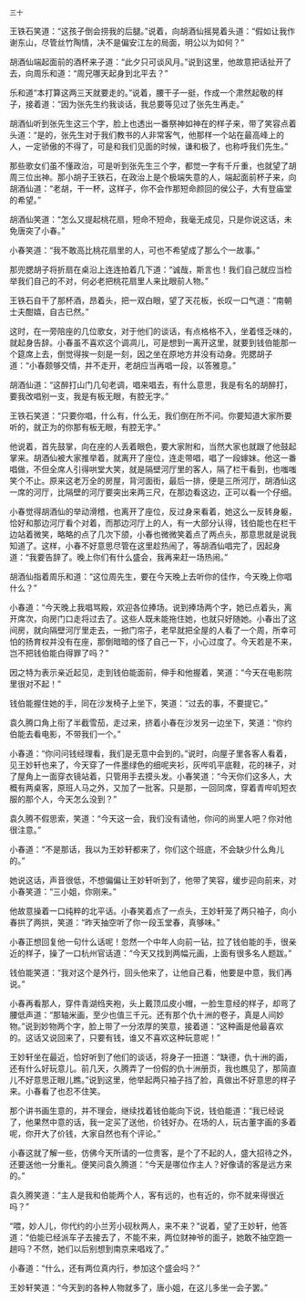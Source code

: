     三十 

   王铁石笑道：“这孩子倒会捞我的后腿。”说着，向胡酒仙摇晃着头道：“假如让我作谢东山，尽管丝竹陶情，决不是偏安江左的局面，明公以为如何？”

   胡酒仙端起面前的酒杯来子道：“此夕只可谈风月。”说到这里，他故意把话扯开了去，向周乐和道：“周兄哪天起身到北平去？”

   乐和道“本打算这两三天就要走的。”说着，腰干子一挺，作成一个肃然起敬的样子，接着道：“因为张先生约我谈话，我总要等见过了张先生再走。”

   胡酒仙听到张先生这三个字，脸上也透出一番祭神如神在的样子来，带了笑容点着头道：“是的，张先生对于我们教书的人非常客气，他那样一个站在最高峰上的人，一定骄傲的不得了，可是和我们见面的时候，谦和极了，也称呼我们先生。”

   那些歌女们虽不懂政治，可是听到张先生三个字，都觉一字有千斤重，也就望了胡周三位出神。那小胡子王铁石，在政治上是个极端失意的人，端起面前杯子来，向胡酒仙道：“老胡，干一杯，这样子，你不会作那短命颜回的侯公子，大有登庙堂的希望。”

   胡酒仙笑道：“怎么又提起桃花扇，短命不短命，我毫无成见，只是你说这话，未免唐突了小春。”

   小春笑道：“我不敢高比桃花扇里的人，可也不希望成了那么个一故事。”

   那兜腮胡子将折扇在桌沿上连连拍着几下道：“诚哉，斯言也！我们自己就应当检举我们自己的不对，何必老把桃花扇里人来比眼前人物。”

   王铁石自干了那杯酒，昂着头，把一双白眼，望了天花板，长叹一口气道：“南朝士夫酣嬉，自古已然。”

   这时，在一旁陪座的几位歌女，对于他们的谈话，有点格格不入，坐着怪乏味的，就起身告辞。小春虽不喜欢这个调凋儿，可是想到一离开这里，就要到钱伯能那一个筵席上去，倒觉得挨一刻是一刻，因之坐在原地方并没有动身。兜腮胡子道：“小春颇够交情，并不走开，老胡应当再唱一段，以答雅意。”

   胡酒仙道：“这醉打山门几句老调，唱来唱去，有什么意思，我是有名的胡醉打，要我改唱别一支，我是有板无眼，有腔无字。”

   王铁石笑道：“只要你唱，什么有，什么无，我们倒在所不问。你要知道大家所要听的，就正为的你那有板无眼，有腔无字。”

   他说着，首先鼓掌，向在座的人丢着眼色，要大家附和，当然大家也就跟了他鼓起掌来。胡酒仙被大家推举着，就离开了座位，连走带唱，唱了一段嫁妹。他这一番唱做，不但全席人引得哄堂大笑，就是隔壁河厅里的客人，隔了栏干看到，也嗤嗤笑个不止。原来这老万全的房屋，背河面街，最后一排，便是三所河厅，胡酒仙这一席的河厅，比隔壁的河厅要突出来两三尺，在那边看这边，正可以看一个仔细。

   小春觉得胡酒仙的举动滑稽，也离开了座位，反过身来看着，她这么一反转身躯，恰好和那边河厅看个对着，而那边河厅上的人，有一大部分认得，钱伯能也在栏干边站着微笑，略略的点了几次下颌，小春也微微笑着点了两点头，那意思就是说我知道了。这样，小春不好意思尽管在这里趁热闹了，等胡酒仙唱完了，因起身道：“我要告辞了。晚上你们有什么盛会，我再来赶一场热闹。”

   胡酒仙指着周乐和道：“这位周先生，要在今天晚上去听你的佳作，今天晚上你唱什么？”

   小春道：“今天晚上我唱骂殿，欢迎各位捧场。说到捧场两个字，她已点着头，离开席次，向房门口走将过去了。这些人既未能拖住她，也就只好随她。小春出了这间房，就向隔壁河厅里走去，一掀门帘子，老早就把全屋的人看了一个周，所幸可怕的扬育权并没有在座，那倒暗暗的怪了自己一下，小心过度了。今天若是不来，岂不把钱伯能白得罪了吗？”

   因之特为表示亲近起见，走到钱伯能面前，伸手和他握着，笑道：“今天在电影院里很对不起！”

   钱伯能握住她的手，同在沙发椅子上坐下，笑道：“过去的事，不要提它。”

   袁久腾口角上衔了半截雪茄，走过来，挤着小春在沙发另一边坐下，笑道：“你约伯能去看电影，不带我们一个。”

   小春道：“你问问钱经理看，我们是无意中会到的。”说时，向屋子里各客人看着，见王妙轩也来了，今天穿了一件墨绿色的细呢夹衫，灰哔叽平底鞋，花的袜子，对了屋角上一面穿衣镜站着，只管用手去摸头发。小春笑道：“今天你们这多人，大概有两桌客，原班人马之外，又加了一批客。只是那，一回同席，穿着青哔叽短衣服的那个人，今天怎么没到？”

   袁久腾不假思索，笑道：“今天这一会，我们没有请他，你问的尚里人吧？你对他很注意。”

   小春道：“不是那话，我以为王妙轩都来了，你们这个班底，不会缺少什么角儿的。”

   她说这话，声音很低，不想偏偏让王妙轩听到了，他带了笑容，缓步迎向前来，对小春笑道：“三小姐，你刚来。”

   他故意操着一口纯粹的北平话。小春笑着点了一点头，王妙轩笼了两只袖子，向小春拱了两拱，笑道：“昨天抽空听了你一段玉堂春，真够味。”

   小春正想回复他一句什么话呢！忽然一个中年人向前一钻，拉了钱伯能的手，很亲近的样子，操了一口杭州官话道：“今天又找到两幅元画，上面有很多名人题跋。”

   钱伯能笑道：“我对这个是外行，回头他来了，让他自己看，他要是中意，我们再说。”

   小春再看那人，穿件青湖绉夹袍，头上戴顶瓜皮小帽，一脸生意经的样子，却弯了腰低声道：“那轴米画，至少也值三千元。还有那个仇十洲的卷子，真是人间妙物。”说到妙物两个字，脸上带了一分浓厚的笑意，接着道：“这种画是他最喜欢的。这话又说回来了，只要有钱，谁又不喜欢这种玩意呢！”

   王妙轩坐在最近，恰好听到了他们的谈话，将身子一扭道：“缺德，仇十洲的画，还有什么好玩意儿。前几天，久腾弄了一份假的仇十洲册页，我也瞧见了，那简直儿不好意思正眼儿瞧。”说到这里，他举起两只袖子挡了脸，真做出不好意思的样子来。小春看了也忍不住笑。

   那个讲书画生意的，并不理会，继续找着钱伯能向下说，钱伯能道：“我已经说了，他果然中意的话，我一定买了送他，价钱好办。在场的人，玩古董字画的多着呢，你开大了价钱，大家自然也有个评论。”

   小春这就了解一些，仿佛今天所请的一位贵客，是个了不起的人，盛大招待之外，还要送他一分重礼。便笑问袁久腾道：“今天是哪位作主人？好像请的客是远方来的。”

   袁久腾笑道：“主人是我和伯能两个人，客有远的，也有近的，你不就来得很近吗？”

   “喂，妙人儿，你代约的小兰芳小砚秋两人，来不来？”说着，望了王妙轩，他答道：“伯能已经派车子去接去了，不能不来，两位财神爷的面子，她敢不抽空跑一趟吗？不然，她们以后别想到南京来唱戏了。”

   小春道：“什么，还有两位真内行，参加这个盛会吗？”

   王妙轩笑道：“今天到的各种人物就多了，唐小姐，在这儿多坐一会子罢。”


